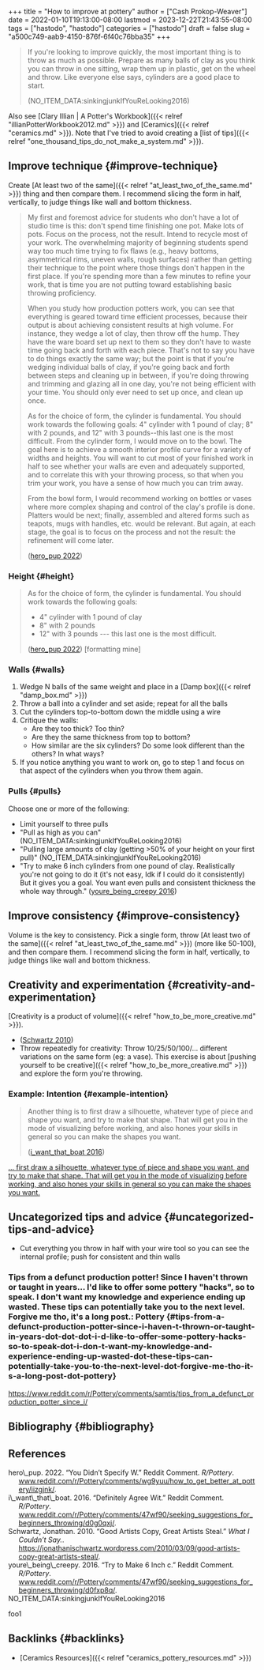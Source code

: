 +++
title = "How to improve at pottery"
author = ["Cash Prokop-Weaver"]
date = 2022-01-10T19:13:00-08:00
lastmod = 2023-12-22T21:43:55-08:00
tags = ["hastodo", "hastodo"]
categories = ["hastodo"]
draft = false
slug = "a500c749-aab9-4150-876f-6f40c76bba35"
+++

> If you're looking to improve quickly, the most important thing is to throw as much as possible. Prepare as many balls of clay as you think you can throw in one sitting, wrap them up in plastic, get on the wheel and throw. Like everyone else says, cylinders are a good place to start.
>
> (NO_ITEM_DATA:sinkingjunkIfYouReLooking2016)

Also see [Clary Illian | A Potter's Workbook]({{< relref "illianPotterWorkbook2012.md" >}}) and [Ceramics]({{< relref "ceramics.md" >}}). Note that I've tried to avoid creating a [list of tips]({{< relref "one_thousand_tips_do_not_make_a_system.md" >}}).


## Improve technique {#improve-technique}

Create [At least two of the same]({{< relref "at_least_two_of_the_same.md" >}}) thing and then compare them. I recommend slicing the form in half, vertically, to judge things like wall and bottom thickness.

> My first and foremost advice for students who don't have a lot of studio time is this: don't spend time finishing one pot. Make lots of pots. Focus on the process, not the result. Intend to recycle most of your work. The overwhelming majority of beginning students spend way too much time trying to fix flaws (e.g., heavy bottoms, asymmetrical rims, uneven walls, rough surfaces) rather than getting their technique to the point where those things don't happen in the first place. If you're spending more than a few minutes to refine your work, that is time you are not putting toward establishing basic throwing proficiency.
>
> When you study how production potters work, you can see that everything is geared toward time efficient processes, because their output is about achieving consistent results at high volume. For instance, they wedge a lot of clay, then throw off the hump. They have the ware board set up next to them so they don't have to waste time going back and forth with each piece. That's not to say you have to do things exactly the same way; but the point is that if you're wedging individual balls of clay, if you're going back and forth between steps and cleaning up in between, if you're doing throwing and trimming and glazing all in one day, you're not being efficient with your time. You should only ever need to set up once, and clean up once.
>
> As for the choice of form, the cylinder is fundamental. You should work towards the following goals: 4" cylinder with 1 pound of clay; 8" with 2 pounds, and 12" with 3 pounds--this last one is the most difficult. From the cylinder form, I would move on to the bowl. The goal here is to achieve a smooth interior profile curve for a variety of widths and heights. You will want to cut most of your finished work in half to see whether your walls are even and adequately supported, and to correlate this with your throwing process, so that when you trim your work, you have a sense of how much you can trim away.
>
> From the bowl form, I would recommend working on bottles or vases where more complex shaping and control of the clay's profile is done. Platters would be next; finally, assembled and altered forms such as teapots, mugs with handles, etc. would be relevant. But again, at each stage, the goal is to focus on the process and not the result: the refinement will come later.
>
> (<a href="#citeproc_bib_item_1">hero\_pup 2022</a>)


### Height {#height}

> As for the choice of form, the cylinder is fundamental. You should work towards the following goals:
>
> -   4" cylinder with 1 pound of clay
> -   8" with 2 pounds
> -   12" with 3 pounds --- this last one is the most difficult.
>
> (<a href="#citeproc_bib_item_1">hero\_pup 2022</a>) [formatting mine]


### Walls {#walls}

1.  Wedge N balls of the same weight and place in a [Damp box]({{< relref "damp_box.md" >}})
2.  Throw a ball into a cylinder and set aside; repeat for all the balls
3.  Cut the cylinders top-to-bottom down the middle using a wire
4.  Critique the walls:
    -   Are they too thick? Too thin?
    -   Are they the same thickness from top to bottom?
    -   How similar are the six cylinders? Do some look different than the others? In what ways?
5.  If you notice anything you want to work on, go to step 1 and focus on that aspect of the cylinders when you throw them again.


### Pulls {#pulls}

Choose one or more of the following:

-   Limit yourself to three pulls
-   "Pull as high as you can" (NO_ITEM_DATA:sinkingjunkIfYouReLooking2016)
-   "Pulling large amounts of clay (getting &gt;50% of your height on your first pull)" (NO_ITEM_DATA:sinkingjunkIfYouReLooking2016)
-   "Try to make 6 inch cylinders from one pound of clay. Realistically you're not going to do it (it's not easy, Idk if I could do it consistently) But it gives you a goal. You want even pulls and consistent thickness the whole way through." (<a href="#citeproc_bib_item_4">youre\_being\_creepy 2016</a>)


## Improve consistency {#improve-consistency}

Volume is the key to consistency. Pick a single form, throw [At least two of the same]({{< relref "at_least_two_of_the_same.md" >}}) (more like 50-100), and then compare them. I recommend slicing the form in half, vertically, to judge things like wall and bottom thickness.


## Creativity and experimentation {#creativity-and-experimentation}

[Creativity is a product of volume]({{< relref "how_to_be_more_creative.md" >}}).

-   (<a href="#citeproc_bib_item_3">Schwartz 2010</a>)
-   Throw repeatedly for creativity: Throw 10/25/50/100/... different variations on the same form (eg: a vase). This exercise is about [pushing yourself to be creative]({{< relref "how_to_be_more_creative.md" >}}) and explore the form you're throwing.


### Example: Intention {#example-intention}

> Another thing is to first draw a silhouette, whatever type of piece and shape you want, and try to make that shape. That will get you in the mode of visualizing before working, and also hones your skills in general so you can make the shapes you want.
>
> (<a href="#citeproc_bib_item_2">i\_want\_that\_boat 2016</a>)

[... first draw a silhouette, whatever type of piece and shape you want, and try to make that shape. That will get you in the mode of visualizing before working, and also hones your skills in general so you can make the shapes you want.](https://www.reddit.com/r/Pottery/comments/47wf90/comment/d0g0qxj/?utm_source=share&utm_medium=web2x&context=3)


## Uncategorized tips and advice {#uncategorized-tips-and-advice}

-   Cut everything you throw in half with your wire tool so you can see the internal profile; push for consistent and thin walls


### Tips from a defunct production potter! Since I haven't thrown or taught in years... I'd like to offer some pottery "hacks", so to speak. I don't want my knowledge and experience ending up wasted. These tips can potentially take you to the next level. Forgive me tho, it's a long post.: Pottery {#tips-from-a-defunct-production-potter-since-i-haven-t-thrown-or-taught-in-years-dot-dot-dot-i-d-like-to-offer-some-pottery-hacks-so-to-speak-dot-i-don-t-want-my-knowledge-and-experience-ending-up-wasted-dot-these-tips-can-potentially-take-you-to-the-next-level-dot-forgive-me-tho-it-s-a-long-post-dot-pottery}

<https://www.reddit.com/r/Pottery/comments/samtis/tips_from_a_defunct_production_potter_since_i/>


## Bibliography {#bibliography}

## References

<style>.csl-entry{text-indent: -1.5em; margin-left: 1.5em;}</style><div class="csl-bib-body">
  <div class="csl-entry"><a id="citeproc_bib_item_1"></a>hero\_pup. 2022. “You Didn’t Specify W.” Reddit Comment. <i>R/Pottery</i>. <a href="www.reddit.com/r/Pottery/comments/wg9yuu/how_to_get_better_at_pottery/iizgjnk/">www.reddit.com/r/Pottery/comments/wg9yuu/how_to_get_better_at_pottery/iizgjnk/</a>.</div>
  <div class="csl-entry"><a id="citeproc_bib_item_2"></a>i\_want\_that\_boat. 2016. “Definitely Agree Wit.” Reddit Comment. <i>R/Pottery</i>. <a href="www.reddit.com/r/Pottery/comments/47wf90/seeking_suggestions_for_beginners_throwing/d0g0qxj/">www.reddit.com/r/Pottery/comments/47wf90/seeking_suggestions_for_beginners_throwing/d0g0qxj/</a>.</div>
  <div class="csl-entry"><a id="citeproc_bib_item_3"></a>Schwartz, Jonathan. 2010. “Good Artists Copy, Great Artists Steal.” <i>What I Couldn’t Say.</i>. <a href="https://jonathanischwartz.wordpress.com/2010/03/09/good-artists-copy-great-artists-steal/">https://jonathanischwartz.wordpress.com/2010/03/09/good-artists-copy-great-artists-steal/</a>.</div>
  <div class="csl-entry"><a id="citeproc_bib_item_4"></a>youre\_being\_creepy. 2016. “Try to Make 6 Inch c.” Reddit Comment. <i>R/Pottery</i>. <a href="www.reddit.com/r/Pottery/comments/47wf90/seeking_suggestions_for_beginners_throwing/d0fxp8q/">www.reddit.com/r/Pottery/comments/47wf90/seeking_suggestions_for_beginners_throwing/d0fxp8q/</a>.</div>
  <div class="csl-entry">NO_ITEM_DATA:sinkingjunkIfYouReLooking2016</div>
</div>

foo1


## Backlinks {#backlinks}

-   [Ceramics Resources]({{< relref "ceramics_pottery_resources.md" >}})
